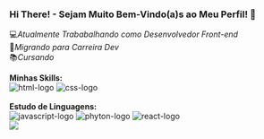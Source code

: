 ### Hi There! - Sejam Muito Bem-Vindo(a)s ao Meu Perfil! 👋

:computer:<i>Atualmente Trababalhando como Desenvolvedor Front-end</i><br>
:rocket:<i>Migrando para Carreira Dev</i><br>
:books:<i>Cursando</i><br>

<div>
  <b>Minhas Skills:</b><br>
  <img src="https://img.shields.io/badge/HTML5-E34F26?style=for-the-badge&logo=html5&logoColor=white" alt="html-logo">
  <img src="https://img.shields.io/badge/CSS3-1572B6?style=for-the-badge&logo=css3&logoColor=white" alt="css-logo">
</div>

<br>

<div>
  <b>Estudo de Linguagens:</b><br>
   <img src="https://img.shields.io/badge/JavaScript-F7DF1E?style=for-the-badge&logo=javascript&logoColor=black" alt="javascript-logo">
   <img src="https://img.shields.io/badge/Python-14354C?style=for-the-badge&logo=python&logoColor=white" alt="phyton-logo">
   <img src="https://img.shields.io/badge/React-20232A?style=for-the-badge&logo=react&logoColor=61DAFB" alt="react-logo"> 
</div>

<div>
 <img src="![Top Langs](https://github-readme-stats.vercel.app/api/top-langs/?username=davisantos0101&layout=compact)">
</div>

